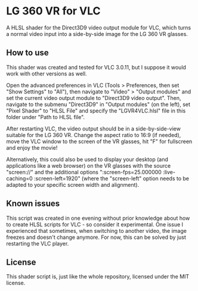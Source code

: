 ﻿# LG 360 VR for VLC

A HLSL shader for the Direct3D9 video output module for VLC, which turns a normal video input into a side-by-side image for the LG 360 VR glasses.

## How to use

This shader was created and tested for VLC 3.0.11, but I suppose it would work with other versions as well. 

Open the advanced preferences in VLC (Tools > Preferences, then set "Show Settings" to "All"), then navigate to "Video" > "Output modules" and set the current video output module to "Direct3D9 video output". Then, navigate to the submenu  "Direct3D9" in "Output modules" (on the left), set "Pixel Shader" to "HLSL File" and specify the "LGVR4VLC.hlsl" file in this folder under "Path to HLSL file". 

After restarting VLC, the video output should be in a side-by-side-view suitable for the LG 360 VR. Change the aspect ratio to 16:9 (if needed), move the VLC window to the screen of the VR glasses, hit "F" for fullscreen and enjoy the movie!

Alternatively, this could also be used to display your desktop (and applications like a web browser) on the VR glasses with the source "screen://" and the additional options ":screen-fps=25.000000 :live-caching=0 :screen-left=1920" (where the "screen-left" option needs to be adapted to your specific screen width and alignment).

## Known issues

This script was created in one evening without prior knowledge about how to create HLSL scripts for VLC - so consider it experimental. One issue I experienced that sometimes, when switching to another video, the image freezes and doesn't change anymore. For now, this can be solved by just restarting the VLC player.

## License

This shader script is, just like the whole repository, licensed under the MIT license.